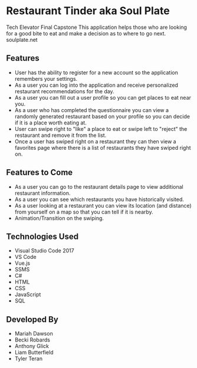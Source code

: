 # Restaurant Tinder aka Soul Plate

Tech Elevator Final Capstone
This application helps those who are looking for a good bite to eat and make a decision as to where to go next.
soulplate.net

## Features

- User has the ability to register for a new account so the application remembers your settings.
- As a user you can log into the application and receive personalized restaurant recommendations for the day.
- As a user you can fill out a user profile so you can get places to eat near you.
- As a user who has completed the questionnaire you can view a randomly generated restaurant based on your profile so you can decide if it is a place worth eating at.
- User can swipe right to "like" a place to eat or swipe left to "reject" the restaurant and remove it from the list.
- Once a user has swiped right on a restaurant they can then view a favorites page where there is a list of restaurants they have swiped right on.

## Features to Come

- As a user you can go to the restaurant details page to view additional restaurant information.
- As a user you can see which restaurants you have historically visited.
- As a user looking at a restaurant you can view its location (and distance) from yourself on a map so that you can tell if it is nearby.
- Animation/Transition on the swiping.

## Technologies Used

- Visual Studio Code 2017
- VS Code
- Vue.js
- SSMS
- C#
- HTML
- CSS
- JavaScript
- SQL

## Developed By

- Mariah Dawson
- Becki Robards
- Anthony Glick
- Liam Butterfield
- Tyler Teran
